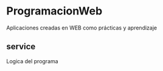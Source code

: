 # ProgramacionWeb
Aplicaciones creadas en WEB como prácticas y aprendizaje

## service
Logica del programa


